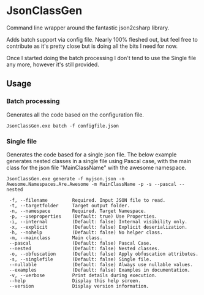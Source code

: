 # JsonClassGen
Command line wrapper around the fantastic json2csharp library.  

Adds batch support via config file.  Nearly 100% fleshed out, but feel free to contribute as it's pretty close but is doing all the bits I need for now.  

Once I started doing the batch processing I don't tend to use the Single file any more, however it's still provided.

## Usage 
### Batch processing
Generates all the code based on the configuration file.
```
JsonClassGen.exe batch -f configfile.json 
```
### Single file
Generates the code based for a single json file.  The below example generates nested classes in a single file using Pascal case, with the main class for the json file "MainClassName" with the awesome namespace.

```
JsonClassGen.exe generate -f myjson.json -n Awesome.Namespaces.Are.Awesome -m MainClassName -p -s --pascal --nested

 -f, --filename         Required. Input JSON file to read.
 -t, --targetfolder     Target output folder.
 -n, --namespace        Required. Target Namespace.
 -p, --useproperties    (Default: true) Use Properties.
 -i, --internal         (Default: false) Internal visibility only.
 -x, --explicit         (Default: false) Explicit deserialization.
 -h, --nohelp           (Default: false) No helper class.
 -m, --mainclass        Main class.
 --pascal               (Default: false) Pascal Case.
 --nested               (Default: false) Nested classes.
 -o, --obfuscation      (Default: false) Apply obfuscation attributes.
 -s, --singlefile       (Default: false) Single file.
 --nullable             (Default: false) Always use nullable values.
 --examples             (Default: false) Examples in documentation.
 -v, --verbose          Print details during execution.
 --help                 Display this help screen.
 --version              Display version information.
```
